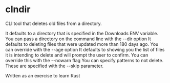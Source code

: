 # clndir

CLI tool that deletes old files from a directory.

It defaults to a directory that is specified in the Downloads ENV variable. You can pass a directory on the command line with the --dir option 
It defaults to deleting files that were updated more than 180 days ago. You can override with the --age option
It defaults to showing you the list of files it is intending to delete and will prompt the user to confirm. You can override this with the --nowarn flag
You can specify patterns to not delete. These are specified with the --skip parameter.

Written as an exercise to learn Rust 